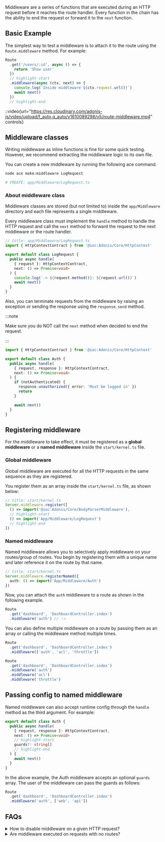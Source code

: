Middleware are a series of functions that are executed during an HTTP request before it reaches the route handler. Every function in the chain has the ability to end the request or forward it to the `next` function.

## Basic Example

The simplest way to test a middleware is to attach it to the route using the `Route.middleware` method. For example:

```ts
Route
  .get('/users/:id', async () => {
    return 'Show user'
  })
  // highlight-start
  .middleware(async (ctx, next) => {
    console.log(`Inside middleware ${ctx.request.url()}`)
    await next()
  })
  // highlight-end
```

::video{url="https://res.cloudinary.com/adonis-js/video/upload/f_auto,q_auto/v1610089298/v5/route-middleware.mp4" controls}

## Middleware classes

Writing middleware as inline functions is fine for some quick testing. However, we recommend extracting the middleware logic to its own file.

You can create a new middleware by running the following ace command.

```sh
node ace make:middleware LogRequest

# CREATE: app/Middleware/LogRequest.ts
```

### About middleware class

Middleware classes are stored (but not limited to) inside the `app/Middleware` directory and each file represents a single middleware.

Every middleware class must implement the `handle` method to handle the HTTP request and call the `next` method to forward the request to the next middleware or the route handler.

```ts
// title: app/Middleware/LogRequest.ts
import { HttpContextContract } from '@ioc:Adonis/Core/HttpContext'

export default class LogRequest {
  public async handle(
    { request }: HttpContextContract,
    next: () => Promise<void>
  ) {
    console.log(`-> ${request.method()}: ${request.url()}`)
    await next()
  }
}
```

Also, you can terminate requests from the middleware by raising an exception or sending the response using the `response.send` method. 

:::note

Make sure you do NOT call the `next` method when decided to end the request.

:::

```ts
import { HttpContextContract } from '@ioc:Adonis/Core/HttpContext'

export default class Auth {
  public async handle(
    { request, response }: HttpContextContract,
    next: () => Promise<void>
  ) {
    if (notAuthenticated) {
      response.unauthorized({ error: 'Must be logged in' })
      return
    }

    await next()
  }
}
```

## Registering middleware

For the middleware to take effect, it must be registered as a **global middleware** or a **named middleware** inside the `start/kernel.ts` file.

### Global middleware

Global middleware are executed for all the HTTP requests in the same sequence as they are registered.

You register them as an array inside the `start/kernel.ts` file, as shown below:

```ts
// title: start/kernel.ts
Server.middleware.register([
  () => import('@ioc:Adonis/Core/BodyParserMiddleware'),
  // highlight-start
  () => import('App/Middleware/LogRequest')
  // highlight-end
])
```

### Named middleware

Named middleware allows you to selectively apply middleware on your routes/group of routes. You begin by registering them with a unique name and later reference it on the route by that name.

```ts
// title: start/kernel.ts
Server.middleware.registerNamed({
  auth: () => import('App/Middleware/Auth')
})
```

Now, you can attach the `auth` middleware to a route as shown in the following example.

```ts
Route
  .get('dashboard', 'DashboardController.index')
  .middleware('auth') // 👈
```

You can also define multiple middleware on a route by passing them as an array or calling the middleware method multiple times.

```ts
Route
  .get('dashboard', 'DashboardController.index')
  .middleware(['auth', 'acl', 'throttle'])
```

```ts
Route
  .get('dashboard', 'DashboardController.index')
  .middleware('auth')
  .middleware('acl')
  .middleware('throttle')
```


## Passing config to named middleware

Named middleware can also accept runtime config through the `handle` method as the third argument. For example:

```ts
export default class Auth {
  public async handle(
    { request, response }: HttpContextContract,
    next: () => Promise<void>
    // highlight-start
    guards?: string[]
    // highlight-end
  ) {
    await next()
  }
}
```

In the above example, the Auth middleware accepts an optional `guards` array. The user of the middleware can pass the guards as follows:

```ts
Route
  .get('dashboard', 'DashboardController.index')
  .middleware('auth', ['web', 'api'])
```

## FAQs

<details>
<summary> How to disable middleware on a given HTTP request? </summary>
  
You cannot disable middleware for a given HTTP request. However, the middleware can accept the runtime config to ignore certain requests. 

A great example of this is the bodyparser middleware. It [ignores all the requests not matching the whitelisted](https://github.com/adonisjs/bodyparser/blob/develop/src/BodyParser/index.ts#L108-L111) methods inside the `config/bodyparser.ts` file.

</details>

<details>
<summary> Are middleware executed on requests with no routes? </summary>
  
AdonisJS does not execute the middleware chain, if there is no registered route for the current HTTP request.

</details>
